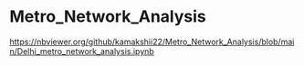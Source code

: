 # Metro_Network_Analysis

https://nbviewer.org/github/kamakshii22/Metro_Network_Analysis/blob/main/Delhi_metro_network_analysis.ipynb
